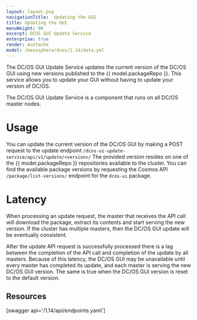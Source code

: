 ```yaml
---
layout: layout.pug
navigationTitle:  Updating the GUI
title: Updating the GUI
menuWeight: 90
excerpt: DCOS GUI Update Service 
enterprise: true
render: mustache
model: /mesosphere/dcos/1.14/data.yml
---
```


The DC/OS GUI Update Service updates the current version of the DC/OS GUI using new versions published to the {{ model.packageRepo }}. This service allows you to update your GUI without having to update your version of DC/OS.

The DC/OS GUI Update Service is a component that runs on all DC/OS master nodes.

# Usage

You can update  the current version of the DC/OS GUI by making a POST request to the update endpoint `/dcos-ui-update-service/api/v1/update/<version>/` The provided version resides on one of the {{ model.packageRepo }} repositories available to the cluster. You can find the available package versions by requesting the Cosmos API `/package/list-versions/` endpoint for the `dcos-ui` package. 

# Latency

When processing an update request, the master that receives the API call will download the package, extract its contents and start serving the new version. If the cluster has multiple masters, then the DC/OS GUI update will be eventually consistent. 

After the update API request is successfully processed there is a lag between the completion of the API call and completion of the update by all masters. Because of this latency, the DC/OS GUI may be unavailable until every master has completed its update, and each master is serving the new DC/OS GUI version. The same is true when the DC/OS GUI version is reset to the default version.

## Resources

[swagger api='/1.14/api/endpoints.yaml']
